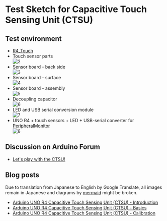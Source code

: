 # Test Sketch for Capacitive Touch Sensing Unit (CTSU)

## Test environment

- [R4_Touch][1]
- Touch sensor parts  
  ![2]
- Sensor board - back side  
  ![3]
- Sensor board - surface  
  ![4]
- Sensor board - assembly  
  ![5]
- Decoupling capacitor  
  ![6]
- LED and USB serial conversion module  
  ![7]
- UNO R4 + touch sensors + LED + USB-serial converter for [PeripheralMonitor][9]  
  ![8]

## Discussion on Arduino Forum
- [Let's play with the CTSU!](https://forum.arduino.cc/t/lets-play-with-the-ctsu/1187758/ "Let&#39;s play with the CTSU! - UNO R4 Minima - Arduino Forum")

## Blog posts
Due to translation from Japanese to English by Google Translate, all images remain in Japanese and diagrams by [mermaid](https://mermaid.js.org/ "Mermaid - Diagramming and charting tool") might be broken.

- [Arduino UNO R4 Capacitive Touch Sensing Unit (CTSU) - Introduction][10]
- [Arduino UNO R4 Capacitive Touch Sensing Unit (CTSU) - Basics][11]
- [Arduino UNO R4 Capacitive Touch Sensing Unit (CTSU) - Calibration][12]

[1]: https://github.com/delta-G/R4_Touch "delta-G/R4_Touch: Capacitive Touch Sensing for the Arduino UNO-R4"
[2]: https://embedded-kiddie.github.io/images/2024/06-10/2nd-lot.jpg "Touch sensor parts"
[3]: https://embedded-kiddie.github.io/images/2024/06-10/2nd-lot-part1.jpg "Sensor board - back side"
[4]: https://embedded-kiddie.github.io/images/2024/06-10/2nd-lot-part2.jpg "Sensor board - surface"
[5]: https://embedded-kiddie.github.io/images/2024/06-10/2nd-lot-part3.jpg "Sensor board - assembly"
[6]: https://embedded-kiddie.github.io/images/2024/06-10/passcon.jpg "Decoupling capacitor"
[7]: https://embedded-kiddie.github.io/images/2024/06-10/LED-part.jpg "LED and USB serial conversion module"
[8]: https://embedded-kiddie.github.io/images/2024/06-10/wifi-touch.jpg "UNO R4 + touch sensors"
[9]: https://github.com/embedded-kiddie/PeripheralMonitor "embedded-kiddie/PeripheralMonitor: Arduino UNO R4 Minima/WiFi peripheral register monitor though the external serial I/F (Serial1) at D0(RX)/D1(TX)."
[10]: https://embedded--kiddie-github-io.translate.goog/2024/06/10/?_x_tr_sl=ja&_x_tr_tl=en&_x_tr_hl=ja&_x_tr_pto=wapp "Google Translation"
[11]: https://embedded--kiddie-github-io.translate.goog/2024/06/16/?_x_tr_sl=ja&_x_tr_tl=en&_x_tr_hl=ja&_x_tr_pto=wapp "Google Translation"
[12]: https://embedded--kiddie-github-io.translate.goog/2024/06/22/?_x_tr_sl=ja&_x_tr_tl=en&_x_tr_hl=ja&_x_tr_pto=wapp "Google Translation"

